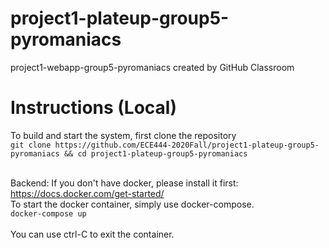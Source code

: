 # project1-plateup-group5-pyromaniacs
project1-webapp-group5-pyromaniacs created by GitHub Classroom

# Instructions (Local)
To build and start the system, first clone the repository <br>
```git clone https://github.com/ECE444-2020Fall/project1-plateup-group5-pyromaniacs && cd project1-plateup-group5-pyromaniacs```<br><br>

Backend:
If you don't have docker, please install it first: https://docs.docker.com/get-started/ <br>
To start the docker container, simply use docker-compose.<br>
```docker-compose up```<br><br>
You can use ctrl-C to exit the container.
